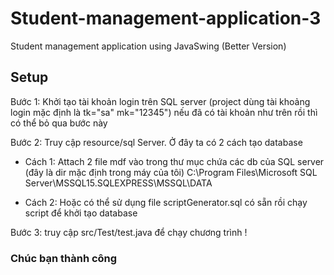 # Student-management-application-3
Student management application using JavaSwing (Better Version)

## Setup
<p>Bước 1: Khởi tạo tài khoản login trên SQL server 
(project dùng tài khoảng login mặc định là tk="sa" mk="12345") nếu đã có tài khoản như trên rồi thì có thể bỏ qua bước này</p>

<p>Bước 2: Truy cập resource/sql Server. Ở đây ta có 2 cách tạo database</p>

- Cách 1: Attach 2 file mdf vào trong thư mục chứa các db của SQL server (đây là dir mặc định trong máy của tôi)
C:\Program Files\Microsoft SQL Server\MSSQL15.SQLEXPRESS\MSSQL\DATA

- Cách 2: Hoặc có thể sử dụng file scriptGenerator.sql có sẵn rồi chạy script để khởi tạo database


<p>Bước 3: truy cập src/Test/test.java để chạy chương trình ! </p>

### Chúc bạn thành công 
